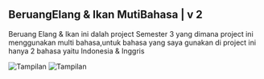 ## BeruangElang & Ikan MutiBahasa | v 2
Beruang Elang & Ikan ini dalah project Semester 3 yang dimana project ini menggunakan multi bahasa,untuk bahasa yang saya gunakan di project ini hanya 2 bahasa yaitu Indonesia & Inggris

![Tampilan](indonesia.gif)
![Tampilan](inggris.gif)

